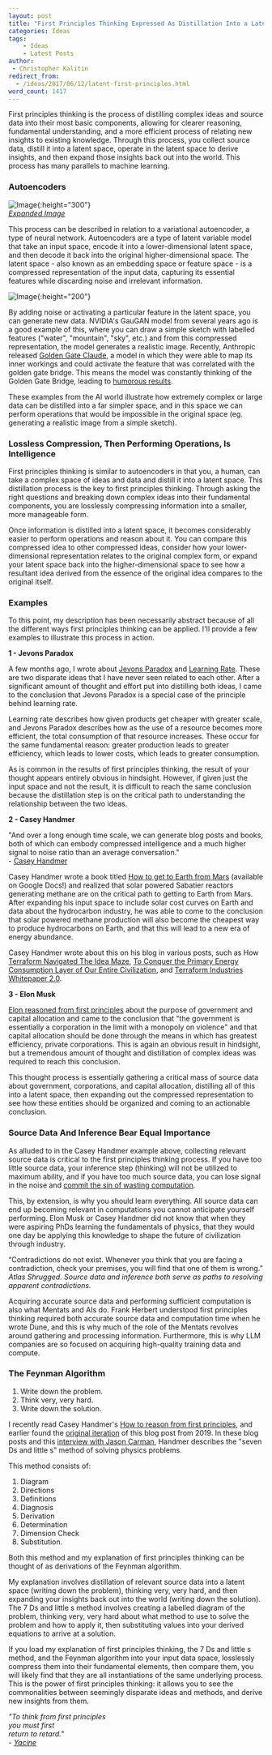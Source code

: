 ```yaml
---
layout: post
title: "First Principles Thinking Expressed As Distillation Into a Latent Space"
categories: Ideas
tags:
    - Ideas
    - Latest Posts
author:
 - Christopher Kalitin
redirect_from:
  - /ideas/2017/06/12/latent-first-principles.html
word_count: 1417
---
```

<head>
    <meta property="og:image" content="{{site.url}}/assets/images/latent-first-principles/autoencoder.png">
</head>

First principles thinking is the process of distilling complex ideas and source data into their most basic components, allowing for clearer reasoning, fundamental understanding, and a more efficient process of relating new insights to existing knowledge. Through this process, you collect source data, distill it into a latent space, operate in the latent space to derive insights, and then expand those insights back out into the world. This process has many parallels to machine learning.

### **Autoencoders**

![Image](/assets/images/latent-first-principles/autoencoder.png){:height="300"}  
*[Expanded Image](/assets/images/latent-first-principles/autoencoder.png)*

This process can be described in relation to a variational autoencoder, a type of neural network. Autoencoders are a type of latent variable model that take an input space, encode it into a lower-dimensional latent space, and then decode it back into the original higher-dimensional space. The latent space - also known as an embedding space or feature space - is a compressed representation of the input data, capturing its essential features while discarding noise and irrelevant information. 

![Image](/assets/images/latent-first-principles/GauGAN.jpg){:height="200"}  

By adding noise or activating a particular feature in the latent space, you can generate new data. NVIDIA's GauGAN model from several years ago is a good example of this, where you can draw a simple sketch with labelled features ("water", "mountain", "sky", etc.) and from this compressed representation, the model generates a realistic image. Recently, Anthropic released [Golden Gate Claude](https://www.anthropic.com/news/golden-gate-claude), a model in which they were able to map its inner workings and could activate the feature that was correlated with the golden gate bridge. This means the model was constantly thinking of the Golden Gate Bridge, leading to [humorous results](https://x.com/LinkofSunshine/status/1904275393470758930).

These examples from the AI world illustrate how extremely complex or large data can be distilled into a far simpler space, and in this space we can perform operations that would be impossible in the original space (eg. generating a realistic image from a simple sketch).

### **Lossless Compression, Then Performing Operations, Is Intelligence**

First principles thinking is similar to autoencoders in that you, a human, can take a complex space of ideas and data and distill it into a latent space. This distillation process is the key to first principles thinking. Through asking the right questions and breaking down complex ideas into their fundamental components, you are losslessly compressing information into a smaller, more manageable form.

Once information is distilled into a latent space, it becomes considerably easier to perform operations and reason about it. You can compare this compressed idea to other compressed ideas, consider how your lower-dimensional representation relates to the original complex form, or expand your latent space back into the higher-dimensional space to see how a resultant idea derived from the essence of the original idea compares to the original itself.

### **Examples**

To this point, my description has been necessarily abstract because of all the different ways first principles thinking can be applied. I'll provide a few examples to illustrate this process in action.

**1 - Jevons Paradox**  

A few months ago, I wrote about [Jevons Paradox](https://ckalitin.github.io/technology/2025/05/03/jevons-learning-rate.html) and [Learning Rate](https://ckalitin.github.io/technology/2024/11/19/s-curve-examples.html). These are two disparate ideas that I have never seen related to each other. After a significant amount of thought and effort put into distilling both ideas, I came to the conclusion that Jevons Paradox is a special case of the principle behind learning rate.

Learning rate describes how given products get cheaper with greater scale, and Jevons Paradox describes how as the use of a resource becomes more efficient, the total consumption of that resource increases. These occur for the same fundamental reason: greater production leads to greater efficiency, which leads to lower costs, which leads to greater consumption.

As is common in the results of first principles thinking, the result of your thought appears entirely obvious in hindsight. However, if given just the input space and not the result, it is difficult to reach the same conclusion because the distillation step is on the critical path to understanding the relationship between the two ideas.

**2 - Casey Handmer**  

"And over a long enough time scale, we can generate blog posts and books, both of which can embody compressed intelligence and a much higher signal to noise ratio than an average conversation."  
\- [Casey Handmer](https://caseyhandmer.wordpress.com/2025/05/21/questions-about-ai-2025/)

Casey Handmer wrote a book titled [How to get to Earth from Mars](https://docs.google.com/document/d/1qfztXXRWr1km6U4H44dSpyG7I-Xspd4GkBQmKVjKmbM/edit?tab=t.0#heading=h.em6io3x86bgs) (available on Google Docs!) and realized that solar powered Sabatier reactors generating methane are on the critical path to getting to Earth from Mars. After expanding his input space to include solar cost curves on Earth and data about the hydrocarbon industry, he was able to come to the conclusion that solar powered methane production will also become the cheapest way to produce hydrocarbons on Earth, and that this will lead to a new era of energy abundance.

Casey Handmer wrote about this on his blog in various posts, such as How [Terraform Navigated The Idea Maze](https://caseyhandmer.wordpress.com/2024/06/24/how-terraform-navigated-the-idea-maze/), [To Conquer the Primary Energy Consumption Layer of Our Entire Civilization](https://caseyhandmer.wordpress.com/2025/04/08/to-conquer-the-primary-energy-consumption-layer-of-our-entire-civilization/), and [Terraform Industries Whitepaper 2.0](https://caseyhandmer.wordpress.com/2023/01/09/terraform-industries-whitepaper-2-0/).

**3 - Elon Musk**  

[Elon reasoned from first principles](https://www.youtube.com/live/lSD_vpfikbE?t=735s) about the purpose of government and capital allocation and came to the conclusion that "the government is essentially a corporation in the limit with a monopoly on violence" and that capital allocation should be done through the means in which has greatest efficiency, private corporations. This is again an obvious result in hindsight, but a tremendous amount of thought and distillation of complex ideas was required to reach this conclusion.

This thought process is essentially gathering a critical mass of source data about government, corporations, and capital allocation, distilling all of this into a latent space, then expanding out the compressed representation to see how these entities should be organized and coming to an actionable conclusion.

### **Source Data And Inference Bear Equal Importance**

As alluded to in the Casey Handmer example above, collecting relevant source data is critical to the first principles thinking process. If you have too little source data, your inference step (thinking) will not be utilized to maximum ability, and if you have too much source data, you can lose signal in the noise and [commit the sin of wasting computation](https://www.eoht.info/page/Energetic%20imperative).

This, by extension, is why you should learn everything. All source data can end up becoming relevant in computations you cannot anticipate yourself performing. Elon Musk or Casey Handmer did not know that when they were aspiring PhDs learning the fundamentals of physics, that they would one day be applying this knowledge to shape the future of civilization through industry.

“Contradictions do not exist. Whenever you think that you are facing a contradiction, check your premises, you will find that one of them is wrong.”  
*Atlas Shrugged. Source data and inference both serve as paths to resolving apparent contradictions.*

Acquiring accurate source data and performing sufficient computation is also what Mentats and AIs do. Frank Herbert understood first principles thinking required both accurate source data and computation time when he wrote Dune, and this is why much of the role of the Mentats revolves around gathering and processing information. Furthermore, this is why LLM companies are so focused on acquiring high-quality training data and compute.

### **The Feynman Algorithm**

1. Write down the problem.
2. Think very, very hard.
3. Write down the solution.

I recently read Casey Handmer's [How to reason from first principles](https://caseyhandmer.wordpress.com/2025/07/16/how-to-reason-from-first-principles/), and earlier found the [original iteration](https://caseyhandmer.wordpress.com/2019/10/15/in-space-no-one-can-reason-by-analogy/) of this blog post from 2019. In these blog posts and this [interview with Jason Carman](https://youtu.be/ekEdq6PhC0Q?si=QdibHhVhUwjjqO4P&t=1312), Handmer describes the "seven Ds and little s" method of solving physics problems.

This method consists of:  
1. Diagram  
2. Directions  
3. Definitions  
4. Diagnosis  
5. Derivation  
6. Determination  
7. Dimension Check  
8. Substitution.

Both this method and my explanation of first principles thinking can be thought of as derivations of the Feynman algorithm.

My explanation involves distillation of relevant source data into a latent space (writing down the problem), thinking very, very hard, and then expanding your insights back out into the world (writing down the solution). The 7 Ds and little s method involves creating a labelled diagram of the problem, thinking very, very hard about what method to use to solve the problem and how to apply it, then substituting values into your derived equations to arrive at a solution.

If you load my explanation of first principles thinking, the 7 Ds and little s method, and the Feynman algorithm into your input data space, losslessly compress them into their fundamental elements, then compare them, you will likely find that they are all instantiations of the same underlying process. This is the power of first principles thinking: it allows you to see the commonalities between seemingly disparate ideas and methods, and derive new insights from them.

<i>"To think from first principles  
you must first  
return to retard."  
\- [Yacine](https://x.com/yacineMTB/status/1906700878989652138)</i>